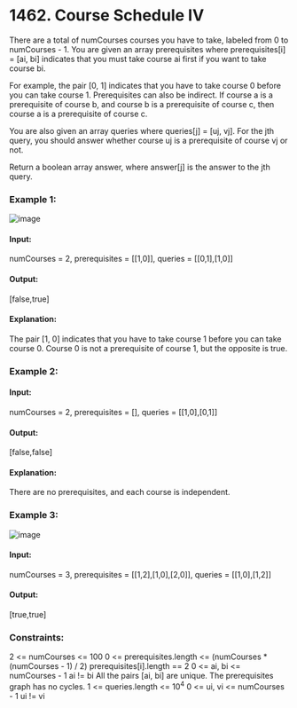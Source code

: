 # 1462. Course Schedule IV
There are a total of numCourses courses you have to take, labeled from 0 to numCourses - 1. You are given an array prerequisites where prerequisites[i] = [ai, bi] indicates that you must take course ai first if you want to take course bi.

For example, the pair [0, 1] indicates that you have to take course 0 before you can take course 1.
Prerequisites can also be indirect. If course a is a prerequisite of course b, and course b is a prerequisite of course c, then course a is a prerequisite of course c.

You are also given an array queries where queries[j] = [uj, vj]. For the jth query, you should answer whether course uj is a prerequisite of course vj or not.

Return a boolean array answer, where answer[j] is the answer to the jth query.

### Example 1:
![image](https://github.com/user-attachments/assets/3779e5e7-664d-40dc-8136-5fda49fd9937)
#### Input:
numCourses = 2, prerequisites = [[1,0]], queries = [[0,1],[1,0]]
#### Output: 
[false,true]
#### Explanation: 
The pair [1, 0] indicates that you have to take course 1 before you can take course 0.
Course 0 is not a prerequisite of course 1, but the opposite is true.

### Example 2:
#### Input:
numCourses = 2, prerequisites = [], queries = [[1,0],[0,1]]
#### Output: 
[false,false]
#### Explanation:
There are no prerequisites, and each course is independent.

### Example 3:
![image](https://github.com/user-attachments/assets/fb31d074-4ea1-4d32-8f9d-fa2291bc4520)
#### Input: 
numCourses = 3, prerequisites = [[1,2],[1,0],[2,0]], queries = [[1,0],[1,2]]
#### Output:
[true,true]
 
### Constraints:
2 <= numCourses <= 100
0 <= prerequisites.length <= (numCourses * (numCourses - 1) / 2)
prerequisites[i].length == 2
0 <= ai, bi <= numCourses - 1
ai != bi
All the pairs [ai, bi] are unique.
The prerequisites graph has no cycles.
1 <= queries.length <= $`10^4`$
0 <= ui, vi <= numCourses - 1
ui != vi

